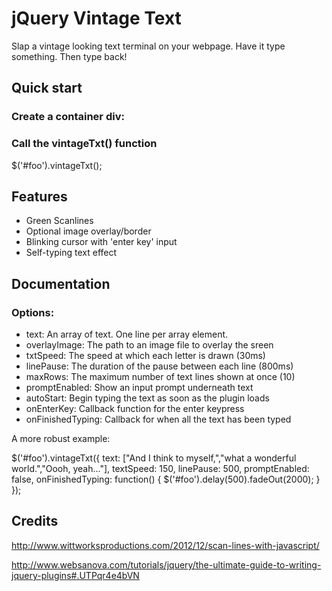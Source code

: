 # jQuery Vintage Text

Slap a vintage looking text terminal on your webpage. Have it type something. Then type back!

## Quick start

### Create a container div:
<div id="foo"></div>

### Call the vintageTxt() function
$('#foo').vintageTxt();

## Features

* Green Scanlines
* Optional image overlay/border
* Blinking cursor with 'enter key' input
* Self-typing text effect

## Documentation

### Options:
 * text: An array of text. One line per array element.
 * overlayImage: The path to an image file to overlay the sreen
 * txtSpeed: The speed at which each letter is drawn (30ms)
 * linePause: The duration of the pause between each line (800ms)
 * maxRows: The maximum number of text lines shown at once (10)
 * promptEnabled: Show an input prompt underneath text
 * autoStart: Begin typing the text as soon as the plugin loads
 * onEnterKey: Callback function for the enter keypress
 * onFinishedTyping: Callback for when all the text has been typed

A more robust example:

$('#foo').vintageTxt({
  text: ["And I think to myself,","what a wonderful world.","Oooh, yeah..."],
  textSpeed: 150,
  linePause: 500,
  promptEnabled: false,
  onFinishedTyping: function() {
    $('#foo').delay(500).fadeOut(2000);
  }
});

## Credits

http://www.wittworksproductions.com/2012/12/scan-lines-with-javascript/

http://www.websanova.com/tutorials/jquery/the-ultimate-guide-to-writing-jquery-plugins#.UTPqr4e4bVN